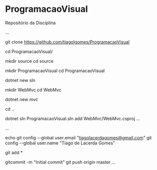 # ProgramacaoVisual
Repositório da Disciplina

...

git clone https://github.com/tiagolgomes/ProgramacaoVisual

cd ProgramacaoVisual/

mkdir source
cd source

mkdir ProgramacaoVisual
cd ProgramacaoVisual

dotnet new sln

mkdir WebMvc
cd WebMvc

dotnet new mvc

cd ..

dotnet sln ProgramacaoVisual.sln add WebMvc/WebMvc.csproj
...

...

echo
git config --global user.email "tiagolacerdagomes@gmail.com"
git config --global user.name "Tiago de Lacerda Gomes"

git add *

gitcommit -m "Initial commit"
git push origin master
...